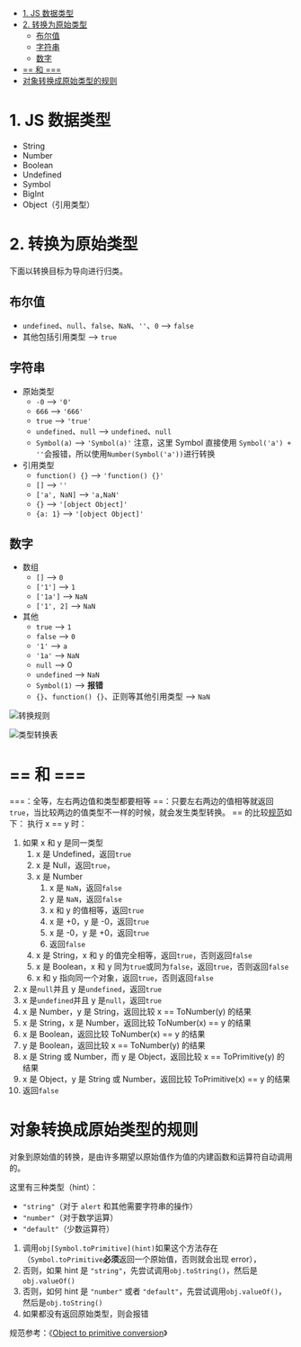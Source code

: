 <!-- TOC -->

- [1. JS 数据类型](#1-js-数据类型)
- [2. 转换为原始类型](#2-转换为原始类型)
  - [布尔值](#布尔值)
  - [字符串](#字符串)
  - [数字](#数字)
- [== 和 ===](#-和-)
- [对象转换成原始类型的规则](#对象转换成原始类型的规则)

<!-- /TOC -->
# 1. JS 数据类型
- String
- Number
- Boolean
- Undefined
- Symbol
- BigInt
- Object（引用类型）

# 2. 转换为原始类型
下面以转换目标为导向进行归类。
## 布尔值
- `undefined`、`null`、`false`、`NaN`、`''`、`0` --> `false`
- 其他包括引用类型 --> `true`

## 字符串
- 原始类型
  - `-0` --> `'0'`
  - `666` -->  `'666'`
  - `true` --> `'true'`
  - `undefined`、`null` --> `undefined`、`null`
  - `Symbol(a)` --> `'Symbol(a)'`
    注意，这里 Symbol 直接使用 `Symbol('a') + ''`会报错，所以使用`Number(Symbol('a'))`进行转换
- 引用类型
  - `function() {}` --> `'function() {}'`
  - `[]` --> `''`
  - `['a', NaN]` --> `'a,NaN'`
  - `{}` --> `'[object Object]'`
  - `{a: 1}` --> `'[object Object]'`


## 数字
- 数组
  - `[]` --> `0`
  - `['1']` --> `1`
  - `['1a']` --> `NaN`
  - `['1', 2]` --> `NaN`
- 其他
  - `true` --> `1`
  - `false` --> `0`
  - `'1'` --> `a`
  - `'1a'` --> `NaN`
  - `null` --> 0
  - `undefined` --> `NaN`
  - `Symbol(1)` --> **报错**
  - `{}`、`function() {}`、正则等其他引用类型 --> `NaN`

![转换规则](http://ww1.sinaimg.cn/large/68307314gy1gnx97djfhtj20pa0i0q3k.jpg)

![类型转换表](http://ww1.sinaimg.cn/large/68307314gy1gnxam5uhs6j20u011uq6o.jpg)

# == 和 ===
===：全等，左右两边值和类型都要相等
==：只要左右两边的值相等就返回`true`，当比较两边的值类型不一样的时候，就会发生类型转换。
== 的比较[规范](http://es5.github.io/#x11.9.3)如下：
执行 x == y 时：
1. 如果 x 和 y 是同一类型
   1. x 是 Undefined，返回`true`
   2. x 是 Null，返回`true`，
   3. x 是 Number
      1. x 是 `NaN`，返回`false`
      2. y 是 `NaN`，返回`false`
      3. x 和 y 的值相等，返回`true`
      4. x 是 +0，y 是 -0，返回`true`
      5. x 是 -0，y 是 +0，返回`true`
      6. 返回`false`
   4. x 是 String，x 和 y 的值完全相等，返回`true`，否则返回`false`
   5. x 是 Boolean，x 和 y 同为`true`或同为`false`，返回`true`，否则返回`false`
   6. x 和 y 指向同一个对象，返回`true`，否则返回`false`
2. x 是`null`并且 y 是`undefined`，返回`true`
3. x 是`undefined`并且 y 是`null`，返回`true`
4. x 是 Number，y 是 String，返回比较 x == ToNumber(y) 的结果
5. x 是 String，x 是 Number，返回比较 ToNumber(x) == y 的结果
6. x 是 Boolean，返回比较 ToNumber(x) == y 的结果
7. y 是 Boolean，返回比较 x == ToNumber(y) 的结果
8. x 是 String 或 Number，而 y 是 Object，返回比较 x == ToPrimitive(y) 的结果
9. x 是 Object，y 是 String 或 Number，返回比较 ToPrimitive(x) == y 的结果
10. 返回`false`


# 对象转换成原始类型的规则
对象到原始值的转换，是由许多期望以原始值作为值的内建函数和运算符自动调用的。

这里有三种类型（hint）：
- `"string"`（对于 `alert` 和其他需要字符串的操作）
- `"number"`（对于数学运算）
- `"default"`（少数运算符）

1. 调用`obj[Symbol.toPrimitive](hint)`如果这个方法存在（`Symbol.toPrimitive`**必须**返回一个原始值，否则就会出现 error），
2. 否则，如果 hint 是 `"string"`，先尝试调用`obj.toString()`，然后是`obj.valueOf()`
3. 否则，如何 hint 是 `"number"` 或者 `"default"`，先尝试调用`obj.valueOf()`，然后是`obj.toString()`
4. 如果都没有返回原始类型，则会报错

规范参考：《[Object to primitive conversion](https://javascript.info/object-toprimitive#summary)》
